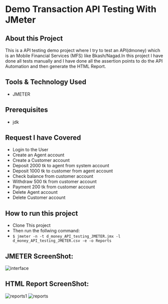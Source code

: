 # Demo Transaction API Testing With JMeter

## About this Project
This is a API testing demo project where I try to test an API(dmoney) which is an Mobile Financial Services (MFS) like Bkash/Nagad.In this project I have done all tests manually and I have done all the assertion points to do the API Automation and then generate the HTML Report.

## Tools & Technology Used
- JMETER

## Prerequisites
- jdk

## Request I have Covered
- Login to the User
- Create an Agent account
- Create a Customer account
- Deposit 2000 tk to agent from system account
- Deposit 1000 tk to customer from agent account
- Check balance from customer account
- Withdraw 500 tk from customer account
- Payment 200 tk from customer account
- Delete Agent account
- Delete Customer account

## How to run this project
- Clone This project
- Then run the follwing command:
- ``` $ jmeter -n -t d_money_API_testing_JMETER.jmx -l d_money_API_testing_JMETER.csv -e -o Reports ```

## JMETER ScreenShot:
![interface](https://github.com/rabbypathan/Demo-Transaction-API-JMETER/assets/70917088/dfdf5ba5-77b4-44fb-90b6-8c53603a65b3)

## HTML Report ScreenShot:
![reports1](https://github.com/rabbypathan/Demo-Transaction-API-JMETER/assets/70917088/d9dd7a2b-bd9d-41f2-8926-7e94b8949ecb)
![reports](https://github.com/rabbypathan/Demo-Transaction-API-JMETER/assets/70917088/a8777608-b696-4fd5-84fc-6b9a02f3e04e)





